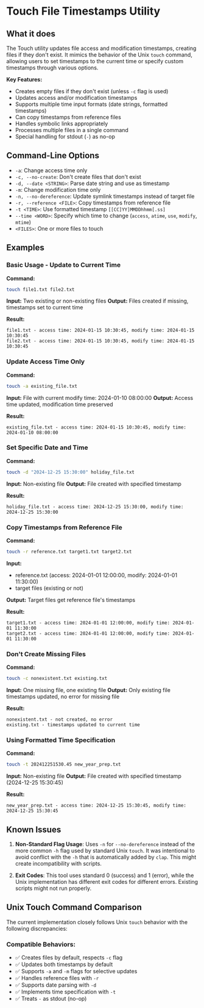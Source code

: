 # Touch File Timestamps Utility

## What it does

The Touch utility updates file access and modification timestamps, creating files if they don't exist. 
It mimics the behavior of the Unix `touch` command, allowing users to set timestamps to the current time or specify
custom timestamps through various options.

**Key Features:**
- Creates empty files if they don't exist (unless `-c` flag is used)
- Updates access and/or modification timestamps
- Supports multiple time input formats (date strings, formatted timestamps)
- Can copy timestamps from reference files
- Handles symbolic links appropriately
- Processes multiple files in a single command
- Special handling for stdout (`-`) as no-op

## Command-Line Options
- `-a`: Change access time only
- `-c, --no-create`: Don't create files that don't exist  
- `-d, --date <STRING>`: Parse date string and use as timestamp
- `-m`: Change modification time only
- `-n, --no-dereference`: Update symlink timestamps instead of target file
- `-r, --reference <FILE>`: Copy timestamps from reference file
- `-t <TIME>`: Use formatted timestamp `[[CC]YY]MMDDhhmm[.ss]`
- `--time <WORD>`: Specify which time to change (`access`, `atime`, `use`, `modify`, `mtime`)
- `<FILES>`: One or more files to touch

## Examples

### Basic Usage - Update to Current Time
**Command:**
```bash
touch file1.txt file2.txt
```

**Input:** Two existing or non-existing files
**Output:** Files created if missing, timestamps set to current time

**Result:**
```
file1.txt - access time: 2024-01-15 10:30:45, modify time: 2024-01-15 10:30:45
file2.txt - access time: 2024-01-15 10:30:45, modify time: 2024-01-15 10:30:45
```

### Update Access Time Only
**Command:**
```bash
touch -a existing_file.txt
```

**Input:** File with current modify time: 2024-01-10 08:00:00
**Output:** Access time updated, modification time preserved

**Result:**
```
existing_file.txt - access time: 2024-01-15 10:30:45, modify time: 2024-01-10 08:00:00
```

### Set Specific Date and Time
**Command:**
```bash
touch -d "2024-12-25 15:30:00" holiday_file.txt
```

**Input:** Non-existing file
**Output:** File created with specified timestamp

**Result:**
```
holiday_file.txt - access time: 2024-12-25 15:30:00, modify time: 2024-12-25 15:30:00
```

### Copy Timestamps from Reference File
**Command:**
```bash
touch -r reference.txt target1.txt target2.txt
```

**Input:** 
- reference.txt (access: 2024-01-01 12:00:00, modify: 2024-01-01 11:30:00)
- target files (existing or not)

**Output:** Target files get reference file's timestamps

**Result:**
```
target1.txt - access time: 2024-01-01 12:00:00, modify time: 2024-01-01 11:30:00
target2.txt - access time: 2024-01-01 12:00:00, modify time: 2024-01-01 11:30:00
```

### Don't Create Missing Files
**Command:**
```bash
touch -c nonexistent.txt existing.txt
```

**Input:** One missing file, one existing file
**Output:** Only existing file timestamps updated, no error for missing file

**Result:**
```
nonexistent.txt - not created, no error
existing.txt - timestamps updated to current time
```

### Using Formatted Time Specification
**Command:**
```bash
touch -t 202412251530.45 new_year_prep.txt
```

**Input:** Non-existing file
**Output:** File created with specified timestamp (2024-12-25 15:30:45)

**Result:**
```
new_year_prep.txt - access time: 2024-12-25 15:30:45, modify time: 2024-12-25 15:30:45
```

## Known Issues

1. **Non-Standard Flag Usage**: Uses `-n` for `--no-dereference` instead of the more common `-h` flag used by standard Unix `touch`. It was intentional to avoid conflict with the `-h` that is automatically added by `clap`. This might create incompatibility with scripts.

2. **Exit Codes**: This tool uses standard 0 (success) and 1 (error), while the Unix implementation has different exit codes for different errors. Existing scripts might not run properly.

## Unix Touch Command Comparison

The current implementation closely follows Unix `touch` behavior with the following discrepancies:

### Compatible Behaviors:
- ✅ Creates files by default, respects `-c` flag
- ✅ Updates both timestamps by default
- ✅ Supports `-a` and `-m` flags for selective updates
- ✅ Handles reference files with `-r`
- ✅ Supports date parsing with `-d`
- ✅ Implements time specification with `-t`
- ✅ Treats `-` as stdout (no-op)